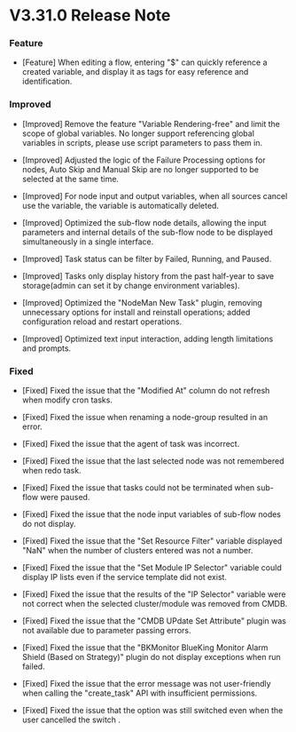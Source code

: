 # V3.31.0 Release Note

### Feature

- [Feature] When editing a flow, entering "$" can quickly reference a created variable, and display it as tags for easy reference and identification.

### Improved

- [Improved] Remove the feature "Variable Rendering-free"  and limit the scope of global variables. No longer support referencing global variables in scripts, please use script parameters to pass them in.

- [Improved] Adjusted the logic of the Failure Processing options for nodes, Auto Skip and Manual Skip are no longer supported to be selected at the same time.

- [Improved] For node input and output variables, when all sources cancel use the variable, the variable is automatically deleted.

- [Improved] Optimized the sub-flow node details, allowing the input parameters and internal details of the sub-flow node to be displayed simultaneously in a single interface.

- [Improved] Task status can be filter by Failed, Running, and Paused.

- [Improved] Tasks only display history from the past half-year to save storage(admin can set it by change environment variables).

- [Improved] Optimized the "NodeMan New Task" plugin, removing unnecessary options for install and reinstall operations; added configuration reload and restart operations.

- [Improved] Optimized text input interaction, adding length limitations and prompts.

### Fixed

- [Fixed] Fixed the issue that the "Modified At" column do not refresh when modify cron tasks.

- [Fixed] Fixed the issue when renaming a node-group resulted in an error.

- [Fixed] Fixed the issue that the agent of task was incorrect.

- [Fixed] Fixed the issue that the last selected node was not remembered when redo task.

- [Fixed] Fixed the issue that tasks could not be terminated when sub-flow were paused.

- [Fixed] Fixed the issue that the node input variables of sub-flow nodes do not display.

- [Fixed] Fixed the issue that the "Set Resource Filter" variable displayed "NaN" when the number of clusters entered was not a number.

- [Fixed] Fixed the issue that the "Set Module IP Selector" variable could display IP lists even if the service template did not exist.

- [Fixed] Fixed the issue that the results of the "IP Selector" variable were not correct when the selected cluster/module was removed from CMDB.

- [Fixed] Fixed the issue that the "CMDB UPdate Set Attribute" plugin was not available due to parameter passing errors.

- [Fixed] Fixed the issue that the "BKMonitor BlueKing Monitor Alarm Shield (Based on Strategy)" plugin do not display exceptions when run failed.

- [Fixed] Fixed the issue that the error message was not user-friendly when calling the "create_task" API with insufficient permissions.

- [Fixed] Fixed the issue that the option was still switched even when the user cancelled the switch .
